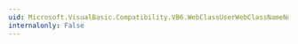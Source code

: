 ```yaml
---
uid: Microsoft.VisualBasic.Compatibility.VB6.WebClassUserWebClassNameNotOptional.#ctor
internalonly: False
---
```

